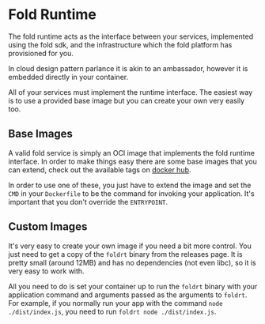 # Fold Runtime

The fold runtime acts as the interface between your services, implemented using the fold sdk, and the infrastructure which the fold platform has provisioned for you.

In cloud design pattern parlance it is akin to an ambassador, however it is embedded directly in your container.

All of your services must implement the runtime interface. The easiest way is to use a provided base image but you can create your own very easily too.

## Base Images

A valid fold service is simply an OCI image that implements the fold runtime interface. In order to make things easy there are some base images that you can extend, check out the available tags on [docker hub](https://hub.docker.com/r/foldsh/foldrt).

In order to use one of these, you just have to extend the image and set the `CMD` in your `Dockerfile` to be the command for invoking your application. It's important that you don't override the `ENTRYPOINT`.

## Custom Images

It's very easy to create your own image if you need a bit more control. You just need to get a copy of the `foldrt` binary from the releases page. It is pretty small \(around 12MB\) and has no dependencies \(not even libc\), so it is very easy to work with.

All you need to do is set your container up to run the `foldrt` binary with your application command and arguments passed as the arguments to `foldrt`. For example, if you normally run your app with the command `node ./dist/index.js`, you need to run `foldrt node ./dist/index.js`.

